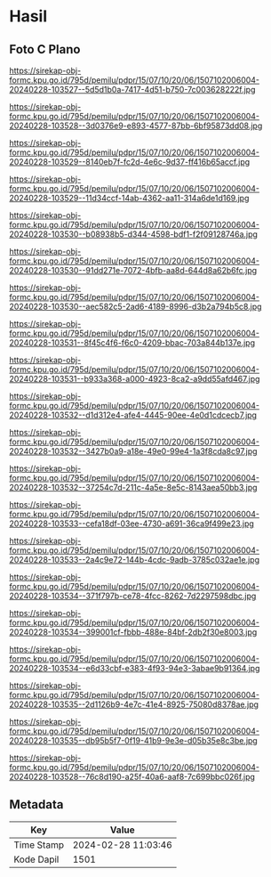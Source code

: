 # Hasil

## Foto C Plano

https://sirekap-obj-formc.kpu.go.id/795d/pemilu/pdpr/15/07/10/20/06/1507102006004-20240228-103527--5d5d1b0a-7417-4d51-b750-7c003628222f.jpg

https://sirekap-obj-formc.kpu.go.id/795d/pemilu/pdpr/15/07/10/20/06/1507102006004-20240228-103528--3d0376e9-e893-4577-87bb-6bf95873dd08.jpg

https://sirekap-obj-formc.kpu.go.id/795d/pemilu/pdpr/15/07/10/20/06/1507102006004-20240228-103529--8140eb7f-fc2d-4e6c-9d37-ff416b65accf.jpg

https://sirekap-obj-formc.kpu.go.id/795d/pemilu/pdpr/15/07/10/20/06/1507102006004-20240228-103529--11d34ccf-14ab-4362-aa11-314a6de1d169.jpg

https://sirekap-obj-formc.kpu.go.id/795d/pemilu/pdpr/15/07/10/20/06/1507102006004-20240228-103530--b08938b5-d344-4598-bdf1-f2f09128746a.jpg

https://sirekap-obj-formc.kpu.go.id/795d/pemilu/pdpr/15/07/10/20/06/1507102006004-20240228-103530--91dd271e-7072-4bfb-aa8d-644d8a62b6fc.jpg

https://sirekap-obj-formc.kpu.go.id/795d/pemilu/pdpr/15/07/10/20/06/1507102006004-20240228-103530--aec582c5-2ad6-4189-8996-d3b2a794b5c8.jpg

https://sirekap-obj-formc.kpu.go.id/795d/pemilu/pdpr/15/07/10/20/06/1507102006004-20240228-103531--8f45c4f6-f6c0-4209-bbac-703a844b137e.jpg

https://sirekap-obj-formc.kpu.go.id/795d/pemilu/pdpr/15/07/10/20/06/1507102006004-20240228-103531--b933a368-a000-4923-8ca2-a9dd55afd467.jpg

https://sirekap-obj-formc.kpu.go.id/795d/pemilu/pdpr/15/07/10/20/06/1507102006004-20240228-103532--d1d312e4-afe4-4445-90ee-4e0d1cdcecb7.jpg

https://sirekap-obj-formc.kpu.go.id/795d/pemilu/pdpr/15/07/10/20/06/1507102006004-20240228-103532--3427b0a9-a18e-49e0-99e4-1a3f8cda8c97.jpg

https://sirekap-obj-formc.kpu.go.id/795d/pemilu/pdpr/15/07/10/20/06/1507102006004-20240228-103532--37254c7d-211c-4a5e-8e5c-8143aea50bb3.jpg

https://sirekap-obj-formc.kpu.go.id/795d/pemilu/pdpr/15/07/10/20/06/1507102006004-20240228-103533--cefa18df-03ee-4730-a691-36ca9f499e23.jpg

https://sirekap-obj-formc.kpu.go.id/795d/pemilu/pdpr/15/07/10/20/06/1507102006004-20240228-103533--2a4c9e72-144b-4cdc-9adb-3785c032ae1e.jpg

https://sirekap-obj-formc.kpu.go.id/795d/pemilu/pdpr/15/07/10/20/06/1507102006004-20240228-103534--371f797b-ce78-4fcc-8262-7d2297598dbc.jpg

https://sirekap-obj-formc.kpu.go.id/795d/pemilu/pdpr/15/07/10/20/06/1507102006004-20240228-103534--399001cf-fbbb-488e-84bf-2db2f30e8003.jpg

https://sirekap-obj-formc.kpu.go.id/795d/pemilu/pdpr/15/07/10/20/06/1507102006004-20240228-103534--e6d33cbf-e383-4f93-94e3-3abae9b91364.jpg

https://sirekap-obj-formc.kpu.go.id/795d/pemilu/pdpr/15/07/10/20/06/1507102006004-20240228-103535--2d1126b9-4e7c-41e4-8925-75080d8378ae.jpg

https://sirekap-obj-formc.kpu.go.id/795d/pemilu/pdpr/15/07/10/20/06/1507102006004-20240228-103535--db95b5f7-0f19-41b9-9e3e-d05b35e8c3be.jpg

https://sirekap-obj-formc.kpu.go.id/795d/pemilu/pdpr/15/07/10/20/06/1507102006004-20240228-103528--76c8d190-a25f-40a6-aaf8-7c699bbc026f.jpg


## Metadata

| Key        | Value               |
| ---------- | ------------------- |
| Time Stamp | 2024-02-28 11:03:46 |
| Kode Dapil | 1501                |



